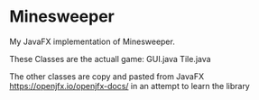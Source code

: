 # Minesweeper
My JavaFX implementation of Minesweeper. 

These Classes are the actuall game:
GUI.java  Tile.java

The other classes are copy and pasted from JavaFX https://openjfx.io/openjfx-docs/ in an attempt to learn the library
